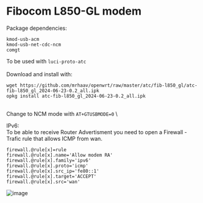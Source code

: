 # Fibocom L850-GL modem

Package dependencies:
```
kmod-usb-acm
kmod-usb-net-cdc-ncm
comgt
```
To be used with `luci-proto-atc`\
\
Download and install with:

```
wget https://github.com/mrhaav/openwrt/raw/master/atc/fib-l850_gl/atc-fib-l850_gl_2024-06-23-0.2_all.ipk
opkg install atc-fib-l850_gl_2024-06-23-0.2_all.ipk
```
\
Change to NCM mode with `AT+GTUSBMODE=0`
\

IPv6:\
To be able to receive Router Advertisment you need to open a Firewall - Trafic rule that allows ICMP from wan.
```
firewall.@rule[x]=rule
firewall.@rule[x].name='Allow modem RA'
firewall.@rule[x].family='ipv6'
firewall.@rule[x].proto='icmp'
firewall.@rule[x].src_ip='fe80::1'
firewall.@rule[x].target='ACCEPT'
firewall.@rule[x].src='wan'
```
![image](https://github.com/mrhaav/openwrt/assets/62175065/1f65d67c-15fa-40f6-b693-44752998327d)

